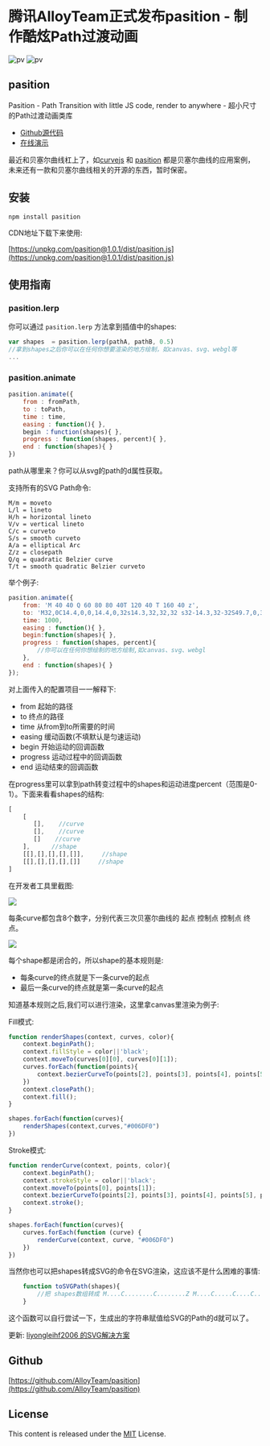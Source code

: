 ﻿# 腾讯AlloyTeam正式发布pasition - 制作酷炫Path过渡动画

![pv](http://images2015.cnblogs.com/blog/105416/201706/105416-20170620094820476-131210795.gif)
![pv](http://images2015.cnblogs.com/blog/105416/201706/105416-20170620094817554-48316107.gif)

## pasition

Pasition - Path Transition with little JS code, render to anywhere - 超小尺寸的Path过渡动画类库

* [Github源代码](https://github.com/AlloyTeam/pasition)
* [在线演示](https://alloyteam.github.io/pasition/)

最近和贝塞尔曲线杠上了，如[curvejs](https://github.com/AlloyTeam/curvejs) 和 [pasition](https://github.com/AlloyTeam/pasition) 都是贝塞尔曲线的应用案例，未来还有一款和贝塞尔曲线相关的开源的东西，暂时保密。

## 安装

```
npm install pasition
```

CDN地址下载下来使用:

[https://unpkg.com/pasition@1.0.1/dist/pasition.js](https://unpkg.com/pasition@1.0.1/dist/pasition.js)

## 使用指南

### pasition.lerp

你可以通过 `pasition.lerp` 方法拿到插值中的shapes:

```js
var shapes  = pasition.lerp(pathA, pathB, 0.5)
//拿到shapes之后你可以在任何你想要渲染的地方绘制，如canvas、svg、webgl等
...
```

### pasition.animate

```js
pasition.animate({
    from : fromPath,
    to : toPath,
    time : time,
    easing : function(){ },
    begin ：function(shapes){ },
    progress : function(shapes, percent){ },
    end : function(shapes){ }
})
```

path从哪里来？你可以从svg的path的d属性获取。

支持所有的SVG Path命令:

```
M/m = moveto
L/l = lineto
H/h = horizontal lineto
V/v = vertical lineto
C/c = curveto
S/s = smooth curveto
A/a = elliptical Arc
Z/z = closepath
Q/q = quadratic Belzier curve
T/t = smooth quadratic Belzier curveto
```

举个例子:

```js
pasition.animate({
    from: 'M 40 40 Q 60 80 80 40T 120 40 T 160 40 z',
    to: 'M32,0C14.4,0,0,14.4,0,32s14.3,32,32,32 s32-14.3,32-32S49.7,0,32,0z',
    time: 1000,
    easing : function(){ },
    begin:function(shapes){ },
    progress : function(shapes, percent){
        //你可以在任何你想绘制的地方绘制,如canvas、svg、webgl
    },
    end : function(shapes){ }
});
```

对上面传入的配置项目一一解释下:

* from 起始的路径
* to 终点的路径
* time 从from到to所需要的时间
* easing 缓动函数(不填默认是匀速运动)
* begin 开始运动的回调函数
* progress 运动过程中的回调函数
* end 运动结束的回调函数

在progress里可以拿到path转变过程中的shapes和运动进度percent（范围是0-1）。下面来看看shapes的结构:

```js
[
    [
       [],    //curve
       [],    //curve
       []    //curve   
    ],      //shape      
    [[],[],[],[],[]],     //shape      
    [[],[],[],[],[]]     //shape    
]
```

在开发者工具里截图:

![](http://images2015.cnblogs.com/blog/105416/201706/105416-20170620102737116-105264871.jpg)

每条curve都包含8个数字，分别代表三次贝塞尔曲线的 起点 控制点 控制点 终点。

![](http://images2015.cnblogs.com/blog/105416/201704/105416-20170421100408884-843332110.png)

每个shape都是闭合的，所以shape的基本规则是:

* 每条curve的终点就是下一条curve的起点
* 最后一条curve的终点就是第一条curve的起点

知道基本规则之后,我们可以进行渲染，这里拿canvas里渲染为例子:

Fill模式:

``` js
function renderShapes(context, curves, color){
    context.beginPath();
    context.fillStyle = color||'black';
    context.moveTo(curves[0][0], curves[0][1]);
    curves.forEach(function(points){
        context.bezierCurveTo(points[2], points[3], points[4], points[5], points[6], points[7]);
    })
    context.closePath();
    context.fill();
}

shapes.forEach(function(curves){
    renderShapes(context,curves,"#006DF0")
})
```


Stroke模式:

```js
function renderCurve(context, points, color){
    context.beginPath();
    context.strokeStyle = color||'black';
    context.moveTo(points[0], points[1]);
    context.bezierCurveTo(points[2], points[3], points[4], points[5], points[6], points[7]);
    context.stroke();
}

shapes.forEach(function(curves){
    curves.forEach(function (curve) {
        renderCurve(context, curve, "#006DF0")
    })	
})
```

当然你也可以把shapes转成SVG的命令在SVG渲染，这应该不是什么困难的事情:

```js
    function toSVGPath(shapes){
        //把 shapes数组转成 M....C........C........Z M....C.....C....C...Z 的字符串。
    }
```

这个函数可以自行尝试一下，生成出的字符串赋值给SVG的Path的d就可以了。

更新: [liyongleihf2006 的SVG解决方案](https://github.com/AlloyTeam/pasition/blob/master/docs/svg.md)

## Github

[https://github.com/AlloyTeam/pasition](https://github.com/AlloyTeam/pasition)

## License
This content is released under the [MIT](http://opensource.org/licenses/MIT) License.
